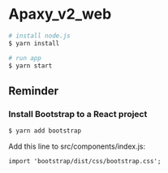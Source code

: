 # Apaxy_v2_web

```sh
# install node.js
$ yarn install 

# run app
$ yarn start 
```

## Reminder
### Install Bootstrap to a React project

```sh
$ yarn add bootstrap 
```

Add this line to src/components/index.js:
```html
import 'bootstrap/dist/css/bootstrap.css';
```